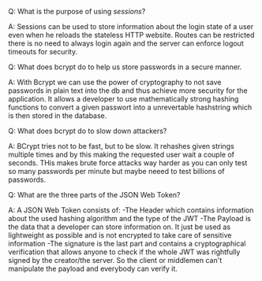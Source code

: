 Q:
What is the purpose of using _sessions_?

A:
Sessions can be used to store information about the login state of a user even when he reloads the stateless HTTP website. Routes can be restricted there is no need to always login again and the server can enforce logout timeouts for security.

Q:
What does bcrypt do to help us store passwords in a secure manner.

A:
With Bcrypt we can use the power of cryptography to not save passwords in plain text into the db and thus achieve more security for the application. It allows a developer to use mathematically strong hashing functions to convert a given passwort into a unrevertable hashstring which is then stored in the database.

Q:
What does bcrypt do to slow down attackers?

A:
BCrypt tries not to be fast, but to be slow. It rehashes given strings multiple times and by this making the requested user wait a couple of seconds. THis makes brute force attacks way harder as you can only test so many passwords per minute but maybe neeed to test billions of passwords.

Q:
What are the three parts of the JSON Web Token?

A:
A JSON Web Token consists of:
-The Header which contains information about the used hashing algorithm and the type of the JWT
-The Payload is the data that a developer can store information on. It just be used as lightweight as possible and is not encrypted to take care of sensitive information
-The signature is the last part and contains a cryptographical verification that allows anyone to check if the whole JWT was rightfully signed by the creator/the server. So the client or middlemen can't manipulate the payload and everybody can verify it.
